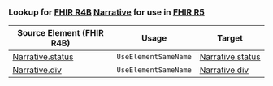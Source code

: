 ### Lookup for [FHIR R4B](https://hl7.org/fhir/R4B/) [Narrative](https://hl7.org/fhir/R4B/Narrative.html) for use in [FHIR R5](https://hl7.org/fhir/R5/)

| Source Element (FHIR R4B) | Usage | Target |
| -------------- | ----- | ------ |
| [Narrative.status](https://hl7.org/fhir/R4B/Narrative.html#resource) | `UseElementSameName` | [Narrative.status](https://hl7.org/fhir/R5/Narrative.html#resource) |
| [Narrative.div](https://hl7.org/fhir/R4B/Narrative.html#resource) | `UseElementSameName` | [Narrative.div](https://hl7.org/fhir/R5/Narrative.html#resource) |

